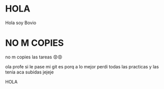 # HOLA

Hola soy Bovio 

# NO M COPIES

no m copies las tareas 😡😡

ola profe si le pase mi git es porq a lo mejor perdi todas las practicas y las tenia aca subidas jejeje 

HOLA